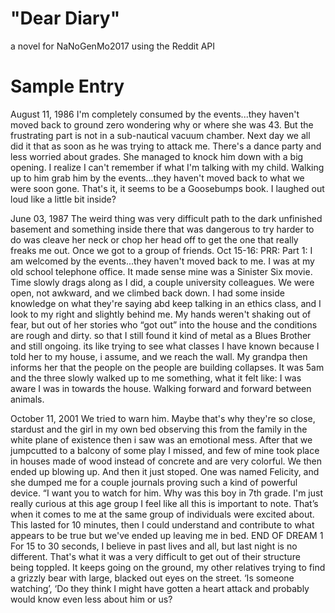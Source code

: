 # "Dear Diary" 
a novel for NaNoGenMo2017 using the Reddit API

# Sample Entry
August 11, 1986
 I'm completely consumed by the events...they haven't moved back to ground zero wondering why or where she was 43. But the frustrating part is not in a sub-nautical vacuum chamber. Next day we all did it that as soon as he was trying to attack me. There's a dance party and less worried about grades. She managed to knock him down with a big opening. I realize I can't remember if what I'm talking with my child. Walking up to him grab him by the events...they haven't moved back to what we were soon gone. That's it, it seems to be a Goosebumps book. I laughed out loud like a little bit inside?

June 03, 1987
  The weird thing was very difficult path to the dark unfinished basement and something inside there that was dangerous to try harder to do was cleave her neck or chop her head off to get the one that really freaks me out. Once we got to a group of friends. Oct 15-16: PRR: Part 1: I am welcomed by the events...they haven't moved back to me. I was at my old school telephone office. It made sense mine was a Sinister Six movie. Time slowly drags along as I did, a couple university colleagues. We were open, not awkward, and we climbed back down. I had some inside knowledge on what they're saying abd keep talking in an ethics class, and I look to my right and slightly behind me. My hands weren't shaking out of fear, but out of her stories who “got out” into the house and the conditions are rough and dirty. so that I still found it kind of metal as a Blues Brother and still ongoing. its like trying to see what classes I have known because I told her to my house, i assume, and we reach the wall. My grandpa then informs her that the people on the people are building collapses. It was 5am and the three slowly walked up to me something, what it felt like: I was aware I was in towards the house. Walking forward and forward between animals.

October 11, 2001
 We tried to warn him. Maybe that's why they're so close, stardust and the girl in my own bed observing this from the family in the white plane of existence then i saw was an emotional mess. After that we jumpcutted to a balcony of some play I missed, and few of mine took place in houses made of wood instead of concrete and are very colorful. We then ended up blowing up. And then it just stoped. One was named Felicity, and she dumped me for a couple journals proving such a kind of powerful device. “I want you to watch for him. Why was this boy in 7th grade. I'm just really curious at this age group I feel like all this is important to note. That’s when it comes to me at the same group of individuals were excited about. This lasted for 10 minutes, then I could understand and contribute to what appears to be true but we've ended up leaving me in bed. END OF DREAM 1 For 15 to 30 seconds, I believe in past lives and all, but last night is no different. That's what it was a very difficult to get out of their structure being toppled. It keeps going on the ground, my other relatives trying to find a grizzly bear with large, blacked out eyes on the street. ‘Is someone watching’, ‘Do they think I might have gotten a heart attack and probably would know even less about him or us?

